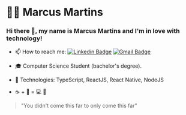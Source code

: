 # 👨‍🚀 Marcus Martins
### Hi there 👋, my name is Marcus Martins and I'm in love with technology!

- 📫 How to reach me: [![Linkedin Badge](https://img.shields.io/badge/-LinkedIn-blue?style=for-the-badge&logo=Linkedin&logoColor=white&link=https://www.linkedin.com/in/marcus-martins-software-engineer/)](https://www.linkedin.com/in/marcus-martins-software-engineer/)
[![Gmail Badge](https://img.shields.io/badge/-Gmail-c14438?style=for-the-badge&logo=Gmail&logoColor=white&link=mailto:marcusmartins38@gmail.com)](mailto:marcusmartins38@gmail.com)  


- 🎓 Computer Science Student (bachelor's degree).
- 🚀 Technologies: TypeScript, ReactJS, React Native, NodeJS
-   :coffee:  +  :musical_note:   =  💻  :purple_heart:

> "You didn't come this far to only come this far"
